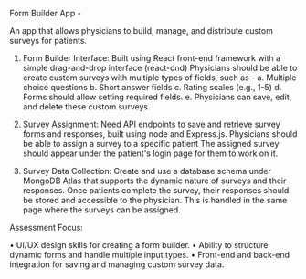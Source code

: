 Form Builder App -

An app that allows physicians to build, manage, and distribute custom surveys for patients.

1.	Form Builder Interface: 
Built using React front-end framework with a simple drag-and-drop interface (react-dnd)
Physicians should be able to create custom surveys with multiple types of fields, such as -
a. Multiple choice questions
b. Short answer fields
c. Rating scales (e.g., 1-5)
d. Forms should allow setting required fields.
e. Physicians can save, edit, and delete these custom surveys.

2.	Survey Assignment: 
Need API endpoints to save and retrieve survey forms and responses, built using node and Express.js.
Physicians should be able to assign a survey to a specific patient
The assigned survey should appear under the patient's login page for them to work on it.

3.	Survey Data Collection:
Create and use a database schema under MongoDB Atlas that supports the dynamic nature of surveys and their responses.
Once patients complete the survey, their responses should be stored and accessible to the physician. This is handled in the same page where the surveys can be assigned.

Assessment Focus:

•	UI/UX design skills for creating a form builder.
•	Ability to structure dynamic forms and handle multiple input types.
•	Front-end and back-end integration for saving and managing custom survey data.
